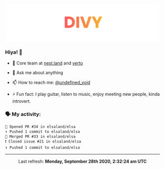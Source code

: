 
![](https://github.com/divy-work/divy-work/raw/master/assets/divy.png)

### Hiya! 👋

- 🔭 Core team at [nest.land](https://github.com/nestdotland/nest.land) and [verto](https://github.com/useverto/verto)

- 💬 Ask me about anything

- 📫 How to reach me: [@undefined_void](https://instagram.com/divy.exe)

- ⚡ Fun fact: I play guitar, listen to music, enjoy meeting new people, kinda introvert.

### 🗣 My activity:

```
💪 Opened PR #34 in elsaland/elsa
⬆️ Pushed 1 commit to elsaland/elsa
🎉 Merged PR #33 in elsaland/elsa
❗️ Closed issue #21 in elsaland/elsa
⬆️ Pushed 1 commit to elsaland/elsa
```

------------
<p align="center">Last refresh: <b>Monday, September 28th 2020, 2:32:24 am UTC</b></p>
